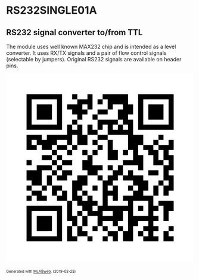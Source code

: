 <!--- PrjInfo ---> <!--- Please remove this line after manually editing --->
<!--- 00a56be08b96043df9e37d6aff7b6990 --->
<!--- Created:2019-02-25 12:34:38.206497: ---> 
<!--- Author:: ---> 
<!--- AuthorEmail:: ---> 
<!--- Tags:: ---> 
<!--- Ust:: ---> 
<!--- Label --->
<!--- ELabel ---> 
<!--- Name:RS232SINGLE01A: --->
# RS232SINGLE01A
<!--- LongName --->
## RS232 signal converter to/from TTL
<!--- ELongName ---> 

<!--- Lead --->
The module uses well known MAX232 chip and is intended as a level converter. It uses RX/TX signals and a pair of flow control signals (selectable by jumpers). Original RS232 signals are available on header pins.
<!--- ELead ---> 

![RS232SINGLE01A](doc/img/RS232SINGLE01A_QRcode.png) 


<!--- Description --->
<!--- EDescription --->
<!--- Content --->
<!--- EContent --->
<sub><sup> Generated with [MLABweb](https://github.com/MLAB-project/MLABweb). (2019-02-25)</sup></sub>